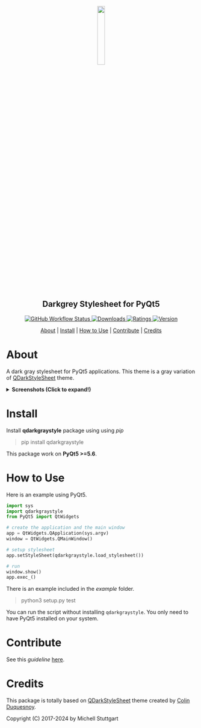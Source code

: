 <h2 align="center">
    <br>
  <a href="https://pypi.org/project/qdarkgraystyle/">
    <img src="https://github.com/mstuttgart/qdarkgraystyle/assets/8174740/100633c4-1c13-4cee-9fc2-5ae54a3dd647" width="20%">
  </a>
  <br>
    Darkgrey Stylesheet for PyQt5
</h2>

<p align="center">

  <a href="https://github.com/mstuttgart/qdarkgraystyle/actions?query=workflow%3A%22Github+CI%22">
    <img alt="GitHub Workflow Status" src="https://img.shields.io/github/actions/workflow/status/mstuttgart/qdarkgraystyle/test.yml?&color=d1dbcb&labelColor=323232&branch=main&style=for-the-badge">
  </a>

  <a href="https://pypi.org/project/qdarkgraystyle">
    <img src="https://img.shields.io/pypi/dm/qdarkgraystyle?&color=d1dbcb&labelColor=323232&style=for-the-badge" alt="Downloads">
  </a>

  <a href="https://pypi.org/project/qdarkgraystyle">
    <img src="https://img.shields.io/pypi/v/qdarkgraystyle?style=for-the-badge&color=d1dbcb&labelColor=323232" alt="Ratings">
  </a>

  <a href="https://pypi.org/project/qdarkgraystyle/">
    <img src="https://img.shields.io/pypi/pyversions/qdarkgraystyle?style=for-the-badge&color=d1dbcb&labelColor=323232" alt="Version">
  </a>

</p>

<p align="center">
  <a href="#about">About</a> |
  <a href="#install">Install</a> |
  <a href="#how-to-use">How to Use</a> |
  <a href="#contribute">Contribute</a> |
  <a href="#credits">Credits</a>
</p>

# About

A dark gray stylesheet for PyQt5 applications. This theme is a gray variation of [QDarkStyleSheet](https://github.com/ColinDuquesnoy/QDarkStyleSheet) theme.

<details><summary> <b>Screenshots (Click to expand!)</b></summary>

![screen-03](https://github.com/mstuttgart/qdarkgraystyle/assets/8174740/f07d5171-beb6-473b-adac-3808b800b587)
![screen-02](https://github.com/mstuttgart/qdarkgraystyle/assets/8174740/8b7ad9d9-5c83-4f3f-b49f-2e905a12486b)
![screen-01](https://github.com/mstuttgart/qdarkgraystyle/assets/8174740/1b891cb7-b82b-476f-b84c-559108436784)

</details>

# Install

Install **qdarkgraystyle** package using using *pip*

> pip install qdarkgraystyle

This package work on **PyQt5 >=5.6**.

# How to Use

Here is an example using PyQt5.

```python
import sys
import qdarkgraystyle
from PyQt5 import QtWidgets

# create the application and the main window
app = QtWidgets.QApplication(sys.argv)
window = QtWidgets.QMainWindow()

# setup stylesheet
app.setStyleSheet(qdarkgraystyle.load_stylesheet())

# run
window.show()
app.exec_()
```

There is an example included in the *example* folder.

> python3 setup.py test

You can run the script without installing `qdarkgraystyle`. You only need to have
PyQt5 installed on your system.

# Contribute

See this *guideline* [here](https://github.com/mstuttgart/qdarkgraystyle/blob/develop/CONTRIBUTING.md).

# Credits
This package is totally based on [QDarkStyleSheet](https://github.com/ColinDuquesnoy/QDarkStyleSheet)  theme created by [Colin Duquesnoy](https://github.com/ColinDuquesnoy).

Copyright (C) 2017-2024 by Michell Stuttgart
